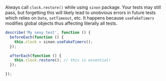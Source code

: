 Always call `clock.restore()` while using `sinon` package. Your tests may still pass, but forgetting this will likely lead to unobvious errors in future tests which relies on `Date`, `setTimeout`, etc. It happens because `useFakeTimers` modifies global objects thus affecting literally all tests.

```js
describe('My sexy test', function () {
  beforeEach(function () {
    this.clock = sinon.useFakeTimers();
  });

  afterEach(function () {
    this.clock.restore(); // this is essential!
  });

});
```
